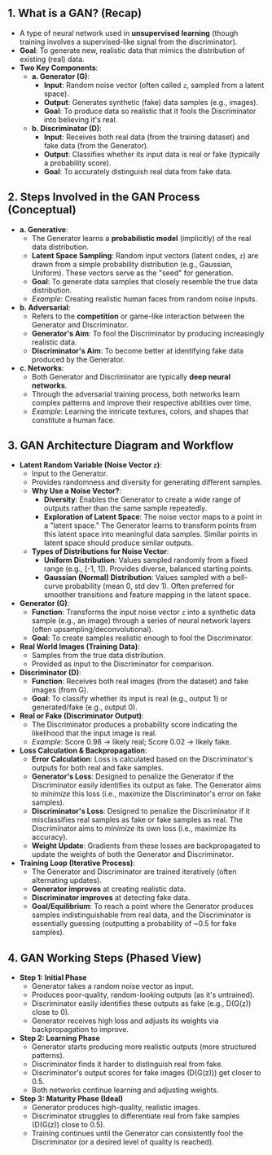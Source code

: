 ## 1. What is a GAN? (Recap)
- A type of neural network used in **unsupervised learning** (though training involves a supervised-like signal from the discriminator).
- **Goal**: To generate new, realistic data that mimics the distribution of existing (real) data.
- **Two Key Components**:
	- **a. Generator (G)**:
		- **Input**: Random noise vector (often called `z`, sampled from a latent space).
		- **Output**: Generates synthetic (fake) data samples (e.g., images).
		- **Goal**: To produce data so realistic that it fools the Discriminator into believing it's real.
	- **b. Discriminator (D)**:
		- **Input**: Receives both real data (from the training dataset) and fake data (from the Generator).
		- **Output**: Classifies whether its input data is real or fake (typically a probability score).
		- **Goal**: To accurately distinguish real data from fake data.

## 2. Steps Involved in the GAN Process (Conceptual)
- **a. Generative**:
	- The Generator learns a **probabilistic model** (implicitly) of the real data distribution.
	- **Latent Space Sampling**: Random input vectors (latent codes, `z`) are drawn from a simple probability distribution (e.g., Gaussian, Uniform). These vectors serve as the "seed" for generation.
	- **Goal**: To generate data samples that closely resemble the true data distribution.
	- *Example*: Creating realistic human faces from random noise inputs.
- **b. Adversarial**:
	- Refers to the **competition** or game-like interaction between the Generator and Discriminator.
	- **Generator's Aim**: To fool the Discriminator by producing increasingly realistic data.
	- **Discriminator's Aim**: To become better at identifying fake data produced by the Generator.
- **c. Networks**:
	- Both Generator and Discriminator are typically **deep neural networks**.
	- Through the adversarial training process, both networks learn complex patterns and improve their respective abilities over time.
	- *Example*: Learning the intricate textures, colors, and shapes that constitute a human face.

## 3. GAN Architecture Diagram and Workflow
- **Latent Random Variable (Noise Vector `z`)**:
	- Input to the Generator.
	- Provides randomness and diversity for generating different samples.
	- **Why Use a Noise Vector?**:
		- **Diversity**: Enables the Generator to create a wide range of outputs rather than the same sample repeatedly.
		- **Exploration of Latent Space**: The noise vector maps to a point in a "latent space." The Generator learns to transform points from this latent space into meaningful data samples. Similar points in latent space should produce similar outputs.
	- **Types of Distributions for Noise Vector**:
		- **Uniform Distribution**: Values sampled randomly from a fixed range (e.g., [-1, 1]). Provides diverse, balanced starting points.
		- **Gaussian (Normal) Distribution**: Values sampled with a bell-curve probability (mean 0, std dev 1). Often preferred for smoother transitions and feature mapping in the latent space.
- **Generator (G)**:
	- **Function**: Transforms the input noise vector `z` into a synthetic data sample (e.g., an image) through a series of neural network layers (often upsampling/deconvolutional).
	- **Goal**: To create samples realistic enough to fool the Discriminator.
- **Real World Images (Training Data)**:
	- Samples from the true data distribution.
	- Provided as input to the Discriminator for comparison.
- **Discriminator (D)**:
	- **Function**: Receives both real images (from the dataset) and fake images (from G).
	- **Goal**: To classify whether its input is real (e.g., output 1) or generated/fake (e.g., output 0).
- **Real or Fake (Discriminator Output)**:
	- The Discriminator produces a probability score indicating the likelihood that the input image is real.
	- *Example*: Score 0.98 -> likely real; Score 0.02 -> likely fake.
- **Loss Calculation & Backpropagation**:
	- **Error Calculation**: Loss is calculated based on the Discriminator's outputs for both real and fake samples.
	- **Generator's Loss**: Designed to penalize the Generator if the Discriminator easily identifies its output as fake. The Generator aims to *minimize* this loss (i.e., maximize the Discriminator's error on fake samples).
	- **Discriminator's Loss**: Designed to penalize the Discriminator if it misclassifies real samples as fake or fake samples as real. The Discriminator aims to *minimize* its own loss (i.e., maximize its accuracy).
	- **Weight Update**: Gradients from these losses are backpropagated to update the weights of both the Generator and Discriminator.
- **Training Loop (Iterative Process)**:
	- The Generator and Discriminator are trained iteratively (often alternating updates).
	- **Generator improves** at creating realistic data.
	- **Discriminator improves** at detecting fake data.
	- **Goal/Equilibrium**: To reach a point where the Generator produces samples indistinguishable from real data, and the Discriminator is essentially guessing (outputting a probability of ~0.5 for fake samples).

## 4. GAN Working Steps (Phased View)
- **Step 1: Initial Phase**
	- Generator takes a random noise vector as input.
	- Produces poor-quality, random-looking outputs (as it's untrained).
	- Discriminator easily identifies these outputs as fake (e.g., D(G(z)) close to 0).
	- Generator receives high loss and adjusts its weights via backpropagation to improve.
- **Step 2: Learning Phase**
	- Generator starts producing more realistic outputs (more structured patterns).
	- Discriminator finds it harder to distinguish real from fake.
	- Discriminator's output scores for fake images (D(G(z))) get closer to 0.5.
	- Both networks continue learning and adjusting weights.
- **Step 3: Maturity Phase (Ideal)**
	- Generator produces high-quality, realistic images.
	- Discriminator struggles to differentiate real from fake samples (D(G(z)) close to 0.5).
	- Training continues until the Generator can consistently fool the Discriminator (or a desired level of quality is reached).